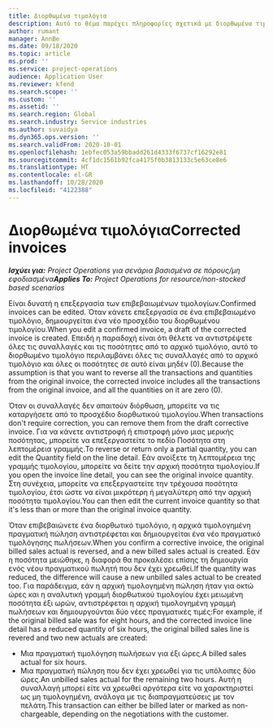 ```yaml
---
title: Διορθωμένα τιμολόγια
description: Αυτό το θέμα παρέχει πληροφορίες σχετικά με διορθωμένα τιμολόγια.
author: rumant
manager: AnnBe
ms.date: 09/18/2020
ms.topic: article
ms.prod: ''
ms.service: project-operations
audience: Application User
ms.reviewer: kfend
ms.search.scope: ''
ms.custom: ''
ms.assetid: ''
ms.search.region: Global
ms.search.industry: Service industries
ms.author: suvaidya
ms.dyn365.ops.version: ''
ms.search.validFrom: 2020-10-01
ms.openlocfilehash: 1ebfec053a59bbadd261d4333f6737cf16292e81
ms.sourcegitcommit: 4cf1dc1561b92fca4175f0b3813133c5e63ce8e6
ms.translationtype: HT
ms.contentlocale: el-GR
ms.lasthandoff: 10/28/2020
ms.locfileid: "4122388"
---
```

# <a name="corrected-invoices"></a><span data-ttu-id="8ea69-103">Διορθωμένα τιμολόγια</span><span class="sxs-lookup"><span data-stu-id="8ea69-103">Corrected invoices</span></span>

<span data-ttu-id="8ea69-104">_**Ισχύει για:** Project Operations για σενάρια βασισμένα σε πόρους/μη εφοδιασμένα_</span><span class="sxs-lookup"><span data-stu-id="8ea69-104">_**Applies To:** Project Operations for resource/non-stocked based scenarios_</span></span>

<span data-ttu-id="8ea69-105">Είναι δυνατή η επεξεργασία των επιβεβαιωμένων τιμολογίων.</span><span class="sxs-lookup"><span data-stu-id="8ea69-105">Confirmed invoices can be edited.</span></span> <span data-ttu-id="8ea69-106">Όταν κάνετε επεξεργασία σε ένα επιβεβαιωμένο τιμολόγιο, δημιουργείται ένα νέο προσχέδιο του διορθωμένου τιμολογίου.</span><span class="sxs-lookup"><span data-stu-id="8ea69-106">When you edit a confirmed invoice, a draft of the corrected invoice is created.</span></span> <span data-ttu-id="8ea69-107">Επειδή η παραδοχή είναι ότι θέλετε να αντιστρέψετε όλες τις συναλλαγές και τις ποσότητες από το αρχικό τιμολόγιο, αυτό το διορθωμένο τιμολόγιο περιλαμβάνει όλες τις συναλλαγές από το αρχικό τιμολόγιο και όλες οι ποσότητες σε αυτό είναι μηδέν (0).</span><span class="sxs-lookup"><span data-stu-id="8ea69-107">Because the assumption is that you want to reverse all the transactions and quantities from the original invoice, the corrected invoice includes all the transactions from the original invoice, and all the quantities on it are zero (0).</span></span>

<span data-ttu-id="8ea69-108">Όταν οι συναλλαγές δεν απαιτούν διόρθωση, μπορείτε να τις καταργήσετε από το προσχέδιο διορθωτικού τιμολογίου.</span><span class="sxs-lookup"><span data-stu-id="8ea69-108">When transactions don't require correction, you can remove them from the draft corrective invoice.</span></span> <span data-ttu-id="8ea69-109">Για να κάνετε αντιστροφή ή επιστροφή μόνο μιας μερικής ποσότητας, μπορείτε να επεξεργαστείτε το πεδίο Ποσότητα στη λεπτομέρεια γραμμής.</span><span class="sxs-lookup"><span data-stu-id="8ea69-109">To reverse or return only a partial quantity, you can edit the Quantity field on the line detail.</span></span> <span data-ttu-id="8ea69-110">Εάν ανοίξετε τη λεπτομέρεια της γραμμής τιμολογίου, μπορείτε να δείτε την αρχική ποσότητα τιμολογίου.</span><span class="sxs-lookup"><span data-stu-id="8ea69-110">If you open the invoice line detail, you can see the original invoice quantity.</span></span> <span data-ttu-id="8ea69-111">Στη συνέχεια, μπορείτε να επεξεργαστείτε την τρέχουσα ποσότητα τιμολογίου, έτσι ώστε να είναι μικρότερη ή μεγαλύτερη από την αρχική ποσότητα τιμολογίου.</span><span class="sxs-lookup"><span data-stu-id="8ea69-111">You can then edit the current invoice quantity so that it's less than or more than the original invoice quantity.</span></span>

<span data-ttu-id="8ea69-112">Όταν επιβεβαιώνετε ένα διορθωτικό τιμολόγιο, η αρχικά τιμολογημένη πραγματική πώληση αντιστρέφεται και δημιουργείται ένα νέο πραγματικό τιμολόγησης πωλήσεων.</span><span class="sxs-lookup"><span data-stu-id="8ea69-112">When you confirm a corrective invoice, the original billed sales actual is reversed, and a new billed sales actual is created.</span></span> <span data-ttu-id="8ea69-113">Εάν η ποσότητα μειώθηκε, η διαφορά θα προκαλέσει επίσης τη δημιουργία ενός νέου πραγματικού πωλητή που δεν έχει χρεωθεί.</span><span class="sxs-lookup"><span data-stu-id="8ea69-113">If the quantity was reduced, the difference will cause a new unbilled sales actual to be created too.</span></span> <span data-ttu-id="8ea69-114">Για παράδειγμα, εάν η αρχική τιμολογημένη πώληση ήταν για οκτώ ώρες και η αναλυτική γραμμή διορθωτικού τιμολογίου έχει μειωμένη ποσότητα έξι ωρών, αντιστρέφεται η αρχική τιμολογημένη γραμμή πωλήσεων και δημιουργούνται δύο νέες πραγματικές τιμές:</span><span class="sxs-lookup"><span data-stu-id="8ea69-114">For example, if the original billed sale was for eight hours, and the corrected invoice line detail has a reduced quantity of six hours, the original billed sales line is revered and two new actuals are created:</span></span>

- <span data-ttu-id="8ea69-115">Μια πραγματική τιμολόγηση πωλήσεων για έξι ώρες.</span><span class="sxs-lookup"><span data-stu-id="8ea69-115">A billed sales actual for six hours.</span></span>
- <span data-ttu-id="8ea69-116">Μια πραγματική πώληση που δεν έχει χρεωθεί για τις υπόλοιπες δύο ώρες.</span><span class="sxs-lookup"><span data-stu-id="8ea69-116">An unbilled sales actual for the remaining two hours.</span></span> <span data-ttu-id="8ea69-117">Αυτή η συναλλαγή μπορεί είτε να χρεωθεί αργότερα είτε να χαρακτηριστεί ως μη τιμολογημένη, ανάλογα με τις διαπραγματεύσεις με τον πελάτη.</span><span class="sxs-lookup"><span data-stu-id="8ea69-117">This transaction can either be billed later or marked as non-chargeable, depending on the negotiations with the customer.</span></span>
